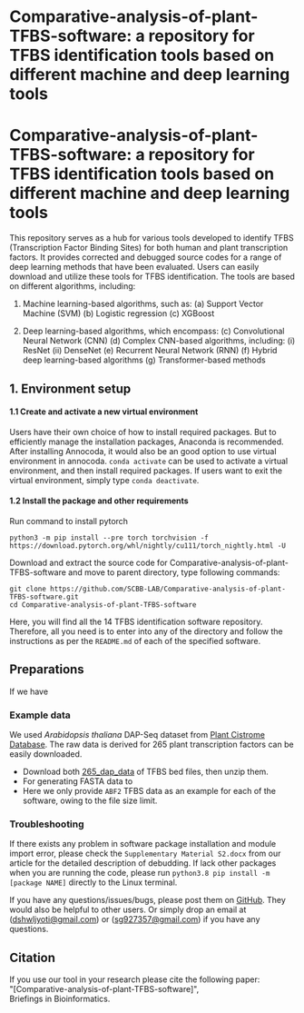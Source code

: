 # Comparative-analysis-of-plant-TFBS-software: a repository for TFBS identification tools based on different machine and deep learning tools
# Comparative-analysis-of-plant-TFBS-software: a repository for TFBS identification tools based on different machine and deep learning tools

This repository serves as a hub for various tools developed to identify TFBS (Transcription Factor Binding Sites) for both human and plant transcription factors. It provides corrected and debugged source codes for a range of deep learning methods that have been evaluated. Users can easily download and utilize these tools for TFBS identification. The tools are based on different algorithms, including:

1. Machine learning-based algorithms, such as:
(a) Support Vector Machine (SVM)
(b) Logistic regression
(c) XGBoost

2. Deep learning-based algorithms, which encompass:
(c) Convolutional Neural Network (CNN)
(d) Complex CNN-based algorithms, including:
(i) ResNet
(ii) DenseNet
(e) Recurrent Neural Network (RNN)
(f) Hybrid deep learning-based algorithms
(g) Transformer-based methods

## 1. Environment setup

#### 1.1 Create and activate a new virtual environment

Users have their own choice of how to install required packages. But to efficiently manage the installation packages, Anaconda is recommended. After installing Annocoda, it would also be an good option to use virtual environment in annocoda. `conda activate` can be used to activate a virtual environment, and then install required packages. If users want to exit the virtual environment, simply type `conda deactivate`. 

#### 1.2 Install the package and other requirements

Run command to install pytorch

```
python3 -m pip install --pre torch torchvision -f https://download.pytorch.org/whl/nightly/cu111/torch_nightly.html -U
```
Download and extract the source code for Comparative-analysis-of-plant-TFBS-software and move to parent directory, type following commands:

```
git clone https://github.com/SCBB-LAB/Comparative-analysis-of-plant-TFBS-software.git
cd Comparative-analysis-of-plant-TFBS-software
```
Here, you will find all the 14 TFBS identification software repository. Therefore, all you need is to enter into any of the directory and follow the instructions as per the `README.md` of each of the specified software.

## Preparations
If we have 
### Example data

We used *Arabidopsis thaliana* DAP-Seq dataset from [Plant Cistrome Database](http://neomorph.salk.edu/dap_web/pages/browse_table_aj.php). The raw data is derived for 265 plant transcription factors can be easily downloaded.
- Download both [265_dap_data](https://github.com/SCBB-LAB/Comparative-analysis-of-plant-TFBS-software/265_dap_data) of TFBS bed files, then unzip them.
- For generating FASTA data to 
- Here we only provide `ABF2` TFBS data as an example for each of the software, owing to the file size limit.

### Troubleshooting

If there exists any problem in software package installation and module import error, please check the `Supplementary Material S2.docx` from our article for the detailed description of debudding.
If lack other packages when you are running the code, please run `python3.8 pip install -m [package NAME]` directly to the Linux terminal.

If you have any questions/issues/bugs, please post them on [GitHub](https://github.com/SCBB-LAB/Comparative-analysis-of-plant-TFBS-software/issues). They would also be helpful to other users. Or simply drop an email at (dshwljyoti@gmail.com) or (sg927357@gmail.com) if you have any questions.
## Citation
If you use our tool in your research please cite the following paper:</br>
"[Comparative-analysis-of-plant-TFBS-software]",<br/>
Briefings in Bioinformatics.


